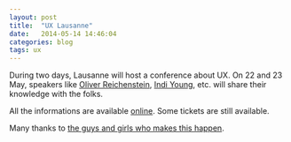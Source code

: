 ```yaml
---
layout: post
title:  "UX Lausanne"
date:   2014-05-14 14:46:04
categories: blog
tags: ux
---
```


During two days, Lausanne will host a conference about UX. On 22 and 23 May, speakers like [Oliver Reichenstein](https://twitter.com/@reichenstein), [Indi Young](https://twitter.com/@indiyoung‎), etc. will share their knowledge with the folks.

All the informations are available [online](http://2014.uxlausanne.com/). Some tickets are still available.

Many thanks to [the guys and girls who makes this happen](http://2014.uxlausanne.com/about).
